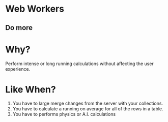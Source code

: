 # Web Workers
## Do more

# Why?

Perform intense or long running calculations without affecting the user experience.

# Like When?

1. You have to large merge changes from the server with your collections.
2. You have to calculate a running on average for all of the rows in a table.
3. You have to performs physics or A.I. calculations

